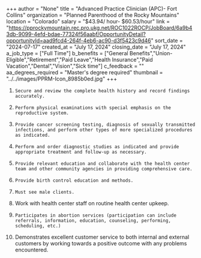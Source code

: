 +++
author = "None"
title = "Advanced Practice Clinician (APC)- Fort Collins"
organization = "Planned Parenthood of the Rocky Mountains"
location = "Colorado"
salary = "$43.94/ hour- $60.53/hour"
link = "https://pprockymountain.rec.pro.ukg.net/ROC1022ROCP/JobBoard/6a9b43db-9099-4efd-bdae-77324f56aabf/OpportunityDetail?opportunityId=aad9fcd4-264f-4eb6-ac90-d3f5423c9d46"
sort_date = "2024-07-17"
created_at = "July 17, 2024"
closing_date = "July 17, 2024"
a_job_type = ["Full Time"]
b_benefits = ["General Benefits","Union-Eligible","Retirement","Paid Leave","Health Insurance","Paid Vacation","Dental","Vision","Sick time"]
c_feedback = ""
aa_degrees_required = "Master's degree required"
thumbnail = "../../images/PPRM-Icon_8985b0ed.jpg"
+++
1.     Secure and review the complete health history and record findings accurately.
2.     Perform physical examinations with special emphasis on the reproductive system.
3.     Provide cancer screening testing, diagnosis of sexually transmitted infections, and perform other types of more specialized procedures as indicated.
4.     Perform and order diagnostic studies as indicated and provide appropriate treatment and follow-up as necessary.
5.     Provide relevant education and collaborate with the health center team and other community agencies in providing comprehensive care.
6.     Provide birth control education and methods.
7.     Must see male clients.
8.    Work with health center staff on routine health center upkeep.
9.     Participates in abortion services (participation can include referrals, information, education, counseling, performing, scheduling, etc.)
10.  Demonstrates excellent customer service to both internal and external customers by working towards a positive outcome with any problems encountered.